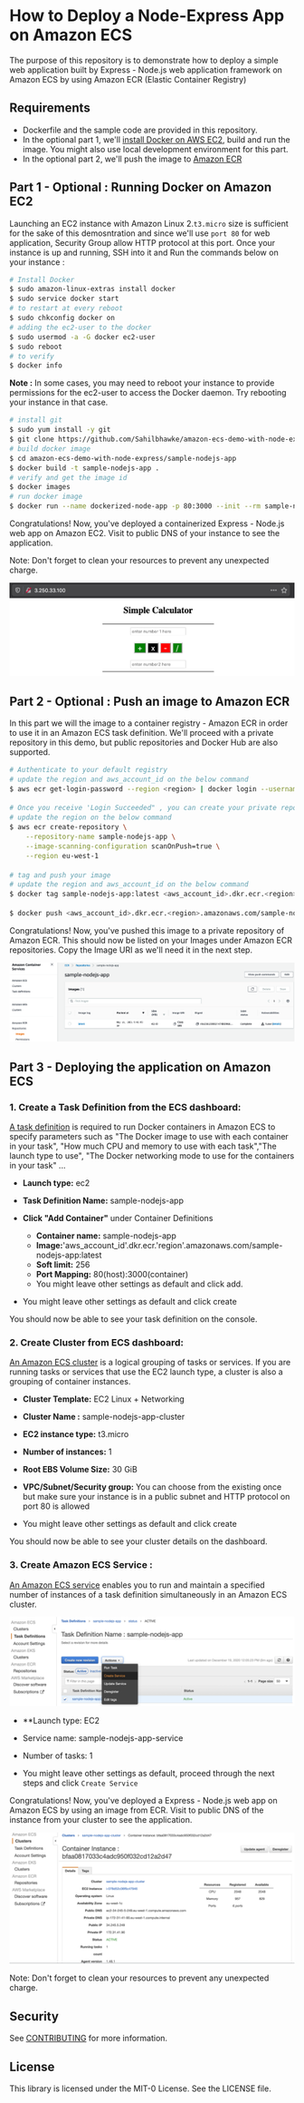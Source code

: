 
# How to Deploy a Node-Express App on Amazon ECS

The purpose of this repository is to demonstrate how to deploy a simple web application built by Express - Node.js web application framework on Amazon ECS by using Amazon ECR (Elastic Container Registry)

## Requirements

 - Dockerfile and the sample code are provided in this repository.
 - In the optional part 1, we'll [install Docker on AWS EC2](https://docs.aws.amazon.com/AmazonECS/latest/userguide/docker-basics.html#install_docker), build and run the image. You might also use local development environment for this part.
 - In the optional part 2, we'll push the image to [Amazon ECR](https://docs.aws.amazon.com/AmazonECR/latest/userguide/getting-started-cli.html#cli-authenticate-registry)


## Part 1 - Optional : Running Docker on Amazon EC2

Launching an EC2 instance with Amazon Linux 2.`t3.micro` size is sufficient for the sake of this demosntration and since we'll use `port 80` for web application, Security Group allow HTTP protocol at this port. Once your instance is up and running, SSH into it and Run the commands below on your instance :

```bash
# Install Docker
$ sudo amazon-linux-extras install docker
$ sudo service docker start
# to restart at every reboot
$ sudo chkconfig docker on
# adding the ec2-user to the docker
$ sudo usermod -a -G docker ec2-user
$ sudo reboot
# to verify
$ docker info
```

**Note :** In some cases, you may need to reboot your instance to provide permissions for the ec2-user to access the Docker daemon. Try rebooting your instance in that case.

```bash
# install git
$ sudo yum install -y git
$ git clone https://github.com/Sahilbhawke/amazon-ecs-demo-with-node-express
# build docker image
$ cd amazon-ecs-demo-with-node-express/sample-nodejs-app
$ docker build -t sample-nodejs-app .
# verify and get the image id
$ docker images
# run docker image
$ docker run --name dockerized-node-app -p 80:3000 --init --rm sample-nodejs-app

```

Congratulations! Now, you've deployed a containerized Express - Node.js web app on Amazon EC2. Visit to public DNS of your instance to see the application.

Note: Don't forget to clean your resources to prevent any unexpected charge. 

<p align="center">
    <img src="./diagram/public_ip.png" alt="web-application" />
<p>

## Part 2 - Optional : Push an image to Amazon ECR

In this part we will the image to a container registry - Amazon ECR in order to use it in an Amazon ECS task definition. We'll proceed with a private repository in this demo, but public repositories and Docker Hub are also supported.

```bash
# Authenticate to your default registry
# update the region and aws_account_id on the below command
$ aws ecr get-login-password --region <region> | docker login --username AWS --password-stdin <aws_account_id>.dkr.ecr.<region>.amazonaws.com

# Once you receive 'Login Succeeded" , you can create your private repo on ECR
# update the region on the below command
$ aws ecr create-repository \
    --repository-name sample-nodejs-app \
    --image-scanning-configuration scanOnPush=true \
    --region eu-west-1

# tag and push your image
# update the region and aws_account_id on the below command
$ docker tag sample-nodejs-app:latest <aws_account_id>.dkr.ecr.<region>.amazonaws.com/sample-nodejs-app:latest

$ docker push <aws_account_id>.dkr.ecr.<region>.amazonaws.com/sample-nodejs-app:latest

```

Congratulations! Now, you've pushed this image to a private repository of Amazon ECR. This should now be listed on your Images under Amazon ECR repositories. Copy the Image URI as we'll need it in the next step.

<p align="center">
    <img src="./diagram/ecr_private.png" alt="ecr_image" />
<p>

## Part 3 - Deploying the application on Amazon ECS

### 1. Create a Task Definition from the ECS dashboard:

[A task definition](https://docs.aws.amazon.com/AmazonECS/latest/developerguide/task_definitions.html) is required to run Docker containers in Amazon ECS to specify parameters such as "The Docker image to use with each container in your task", "How much CPU and memory to use with each task","The launch type to use", "The Docker networking mode to use for the containers in your task" ...

- **Launch type:** ec2
- **Task Definition Name:** sample-nodejs-app
- **Click "Add Container"** under Container Definitions
  - **Container name:** sample-nodejs-app
  - **Image:**'aws_account_id'.dkr.ecr.'region'.amazonaws.com/sample-nodejs-app:latest
  - **Soft limit:** 256
  - **Port Mapping:** 80(host):3000(container)
  - You might leave other settings as default and click add.

- You might leave other settings as default and click create

You should now be able to see your task definition on the console.

### 2. Create Cluster from ECS dashboard:

[An Amazon ECS cluster](https://docs.aws.amazon.com/AmazonECS/latest/developerguide/clusters.html) is a logical grouping of tasks or services. If you are running tasks or services that use the EC2 launch type, a cluster is also a grouping of container instances.

- **Cluster Template:** EC2 Linux + Networking

- **Cluster Name :** sample-nodejs-app-cluster

- **EC2 instance type:** t3.micro

- **Number of instances:** 1
- **Root EBS Volume Size:** 30 GiB
- **VPC/Subnet/Security group:** You can choose from the existing once but make sure your instance is in a public subnet and HTTP protocol on port 80 is allowed

- You might leave other settings as default and click create

You should now be able to see your cluster details on the dashboard.

### 3. Create Amazon ECS Service :

[An Amazon ECS service](https://docs.aws.amazon.com/AmazonECS/latest/developerguide/ecs_services.html) enables you to run and maintain a specified number of instances of a task definition simultaneously in an Amazon ECS cluster.

<p align="center">
    <img src="./diagram/create_service.png" alt="ecs_service" />
<p>

- **Launch type: EC2
- Service name: sample-nodejs-app-service
- Number of tasks: 1

- You might leave other settings as default, proceed through the next steps and click `Create Service`

Congratulations! Now, you've deployed a Express - Node.js web app on Amazon ECS by using an image from ECR. Visit to public DNS of the instance from your cluster to see the application.

<p align="center">
    <img src="./diagram/cluster_details.png" alt="ecs_service" />
<p>

Note: Don't forget to clean your resources to prevent any unexpected charge. 

## Security

See [CONTRIBUTING](CONTRIBUTING.md#security-issue-notifications) for more information.

## License

This library is licensed under the MIT-0 License. See the LICENSE file.
